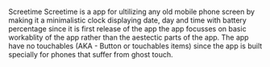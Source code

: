 Screetime
Screetime is a app for ultilizing any old mobile phone screen by making it a minimalistic clock displaying date, day and time with battery percentage since it is
first release of the app the app focusses on basic workablity of the app rather than the aestectic parts of the app.
The app have no touchables (AKA - Button or touchables items) since the app is built specially for phones that suffer from ghost touch.
